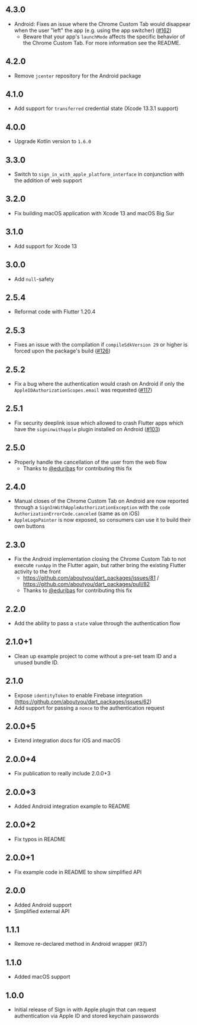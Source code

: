 ## 4.3.0

- Android: Fixes an issue where the Chrome Custom Tab would disappear when the user "left" the app (e.g. using the app switcher) ([#162](https://github.com/aboutyou/dart_packages/issues/162))
  - Beware that your app's `launchMode` affects the specific behavior of the Chrome Custom Tab. For more information see the README.

## 4.2.0

- Remove `jcenter` repository for the Android package

## 4.1.0

- Add support for `transferred` credential state (Xcode 13.3.1 support) 

## 4.0.0

- Upgrade Kotlin version to `1.6.0`

## 3.3.0

- Switch to `sign_in_with_apple_platform_interface` in conjunction with the addition of web support

## 3.2.0

- Fix building macOS application with Xcode 13 and macOS Big Sur

## 3.1.0

- Add support for Xcode 13

## 3.0.0

- Add `null`-safety

## 2.5.4

- Reformat code with Flutter 1.20.4

## 2.5.3

- Fixes an issue with the compilation if `compileSdkVersion 29` or higher is forced upon the package's build ([#126](https://github.com/aboutyou/dart_packages/pull/126))

## 2.5.2

- Fix a bug where the authentication would crash on Android if only the `AppleIDAuthorizationScopes.email` was requested ([#117](https://github.com/aboutyou/dart_packages/pull/117))

## 2.5.1

- Fix security deeplink issue which allowed to crash Flutter apps which have the `signinwithapple` plugin installed on Android ([#103](https://github.com/aboutyou/dart_packages/pull/103))

## 2.5.0

- Properly handle the cancellation of the user from the web flow
  - Thanks to [@eduribas](https://github.com/eduribas) for contributing this fix

## 2.4.0

- Manual closes of the Chrome Custom Tab on Android are now reported through a `SignInWithAppleAuthorizationException` with the `code` `AuthorizationErrorCode.canceled` (same as on iOS)
- `AppleLogoPainter` is now exposed, so consumers can use it to build their own buttons

## 2.3.0

- Fix the Android implementation closing the Chrome Custom Tab to not execute `runApp` in the Flutter again, but rather bring the existing Flutter activity to the front
  - https://github.com/aboutyou/dart_packages/issues/81 / https://github.com/aboutyou/dart_packages/pull/82
  - Thanks to [@eduribas](https://github.com/eduribas) for contributing this fix

## 2.2.0

- Add the ability to pass a `state` value through the authentication flow

## 2.1.0+1

- Clean up example project to come without a pre-set team ID and a unused bundle ID.

## 2.1.0

- Expose `identityToken` to enable Firebase integration (https://github.com/aboutyou/dart_packages/issues/62)
- Add support for passing a `nonce` to the authentication request

## 2.0.0+5

- Extend integration docs for iOS and macOS

## 2.0.0+4

- Fix publication to really include 2.0.0+3

## 2.0.0+3

- Added Android integration example to README

## 2.0.0+2

- Fix typos in README

## 2.0.0+1

- Fix example code in README to show simplified API

## 2.0.0

- Added Android support
- Simplified external API

## 1.1.1

- Remove re-declared method in Android wrapper (#37)

## 1.1.0

- Added macOS support

## 1.0.0

- Initial release of Sign in with Apple plugin that can request authentication via Apple ID and stored keychain passwords
